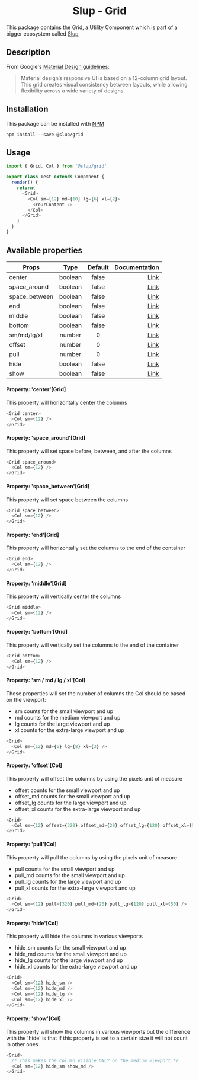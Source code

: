<demo gif>

<h1 align='center'>Slup - Grid</h1>

This package contains the Grid, a Utility Component which is part of a bigger ecosystem called [Slup](https://github.com/gejsi/material)

## Description
From Google's [Material Design guidelines](https://material.io/guidelines):
<blockquote>
  Material design’s responsive UI is based on a 12-column grid layout. This grid creates visual consistency between layouts, while allowing flexibility across a wide variety of designs.
</blockquote>

## Installation
This package can be installed with [NPM](http://npmjs.com/)
```
npm install --save @slup/grid
```

## Usage
```js
import { Grid, Col } from '@slup/grid'

export class Test extends Component {
  render() {
    return(
      <Grid>
        <Col sm={12} md={10} lg={6} xl={2}>
          <YourContent />
        </Col>
      </Grid>
    )
  }
}
```

## Available properties
| Props          |    Type       |    Default    | Documentation                        |
|-------------   |:-------------:|:-------------:|------:                               |
| center         |  boolean      |  false        | [Link](#property-center-grid)        |
| space_around   |  boolean      |  false        | [Link](#property-space-around-grid)  |
| space_between  |  boolean      |  false        | [Link](#property-space-between-grid) |
| end            |  boolean      |  false        | [Link](#property-end-grid)           |
| middle         |  boolean      |  false        | [Link](#property-middle-grid)        |
| bottom         |  boolean      |  false        | [Link](#property-bottom-grid)        |
| sm/md/lg/xl    |  number       |  0            | [Link](#property-sm-md-lg-xl-col)    |
| offset         |  number       |  0            | [Link](#property-offset-col)         |
| pull           |  number       |  0            | [Link](#property-pull-col)           |
| hide           |  boolean      |  false        | [Link](#property-hide-col)           |
| show           |  boolean      |  false        | [Link](#property-show-col)           |

#### Property: 'center'[Grid]
This property will horizontally center the columns
```js
<Grid center>
  <Col sm={12} />
</Grid>
```

#### Property: 'space_around'[Grid]
This property will set space before, between, and after the columns
```js
<Grid space_around>
  <Col sm={12} />
</Grid>
```

#### Property: 'space_between'[Grid]
This property will set space between the columns
```js
<Grid space_between>
  <Col sm={12} />
</Grid>
```

#### Property: 'end'[Grid]
This property will horizontally set the columns to the end of the container
```js
<Grid end>
  <Col sm={12} />
</Grid>
```

#### Property: 'middle'[Grid]
This property will vertically center the columns
```js
<Grid middle>
  <Col sm={12} />
</Grid>
```

#### Property: 'bottom'[Grid]
This property will vertically set the columns to the end of the container
```js
<Grid bottom>
  <Col sm={12} />
</Grid>
```

#### Property: 'sm / md / lg / xl'[Col]
These properties will set the number of columns the Col should be based on the viewport:
* sm counts for the small viewport and up
* md counts for the medium viewport and up
* lg counts for the large viewport and up
* xl counts for the extra-large viewport and up

```js
<Grid>
  <Col sm={12} md={6} lg={8} xl={3} />
</Grid>
```

#### Property: 'offset'[Col]
This property will offset the columns by using the pixels unit of measure
* offset counts for the small viewport and up
* offset_md counts for the small viewport and up
* offset_lg counts for the large viewport and up
* offset_xl counts for the extra-large viewport and up

```js
<Grid>
  <Col sm={12} offset={320} offset_md={20} offset_lg={120} offset_xl={50} />
</Grid>
```

#### Property: 'pull'[Col]
This property will pull the columns by using the pixels unit of measure
* pull counts for the small viewport and up
* pull_md counts for the small viewport and up
* pull_lg counts for the large viewport and up
* pull_xl counts for the extra-large viewport and up

```js
<Grid>
  <Col sm={12} pull={320} pull_md={20} pull_lg={120} pull_xl={50} />
</Grid>
```

#### Property: 'hide'[Col]
This property will hide the columns in various viewports
* hide_sm counts for the small viewport and up
* hide_md counts for the small viewport and up
* hide_lg counts for the large viewport and up
* hide_xl counts for the extra-large viewport and up

```js
<Grid>
  <Col sm={12} hide_sm />
  <Col sm={12} hide_md />
  <Col sm={12} hide_lg />
  <Col sm={12} hide_xl />
</Grid>
```

#### Property: 'show'[Col]
This property will show the columns in various viewports but the difference with the 'hide' is that if this property is set to a certain size it will not count in other ones

```js
<Grid>
  /* This makes the column visible ONLY on the medium viewport */
  <Col sm={12} hide_sm show_md />
</Grid>
```

